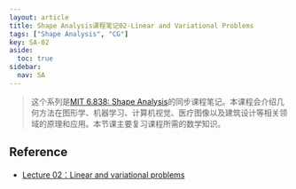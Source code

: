 ```yaml
---
layout: article
title: Shape Analysis课程笔记02-Linear and Variational Problems
tags: ["Shape Analysis", "CG"]
key: SA-02
aside:
  toc: true
sidebar:
  nav: SA
---
```


> 这个系列是[MIT 6.838: Shape Analysis](https://groups.csail.mit.edu/gdpgroup/6838_spring_2021.html)的同步课程笔记。本课程会介绍几何方法在图形学、机器学习、计算机视觉、医疗图像以及建筑设计等相关领域的原理和应用。本节课主要复习课程所需的数学知识。
<!--more-->

## Reference

- [Lecture 02：Linear and variational problems](https://www.youtube.com/watch?v=oNbscH7sLc0&list=PLQ3UicqQtfNtUcdTMLgKSTTOiEsCw2VBW&index=2&ab_channel=JustinSolomon)